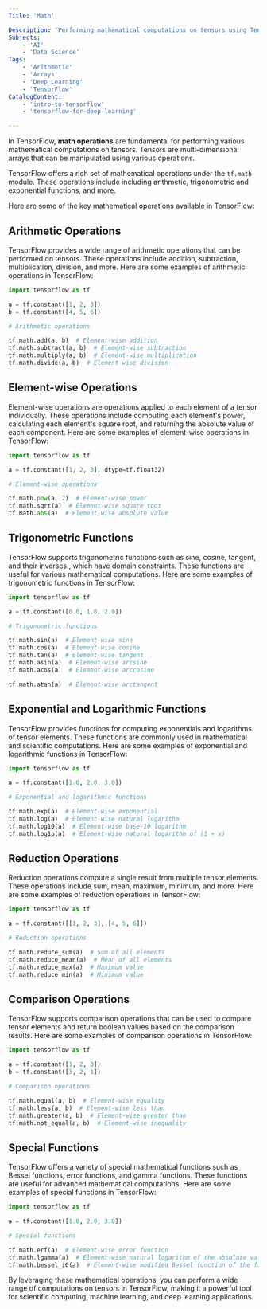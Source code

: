 ```yaml
---
Title: 'Math'

Description: 'Performing mathematical computations on tensors using TensorFlow.'
Subjects:
    - 'AI'
    - 'Data Science'
Tags:
    - 'Arithmetic'
    - 'Arrays'
    - 'Deep Learning'
    - 'TensorFlow'
CatalogContent:
    - 'intro-to-tensorflow'
    - 'tensorflow-for-deep-learning'

---
```


In TensorFlow, **math operations** are fundamental for performing various mathematical computations on tensors. Tensors are multi-dimensional arrays that can be manipulated using various operations.


TensorFlow offers a rich set of mathematical operations under the `tf.math` module. These operations include including arithmetic, trigonometric and exponential functions, and more.


Here are some of the key mathematical operations available in TensorFlow:

## Arithmetic Operations

TensorFlow provides a wide range of arithmetic operations that can be performed on tensors. These operations include addition, subtraction, multiplication, division, and more. Here are some examples of arithmetic operations in TensorFlow:

```py
import tensorflow as tf

a = tf.constant([1, 2, 3])
b = tf.constant([4, 5, 6])

# Arithmetic operations

tf.math.add(a, b)  # Element-wise addition
tf.math.subtract(a, b)  # Element-wise subtraction
tf.math.multiply(a, b)  # Element-wise multiplication
tf.math.divide(a, b)  # Element-wise division
```

## Element-wise Operations

Element-wise operations are operations applied to each element of a tensor individually. These operations include computing each element's power, calculating each element's square root, and returning the absolute value of each component. Here are some examples of element-wise operations in TensorFlow:

```py
import tensorflow as tf

a = tf.constant([1, 2, 3], dtype=tf.float32)

# Element-wise operations

tf.math.pow(a, 2)  # Element-wise power
tf.math.sqrt(a)  # Element-wise square root
tf.math.abs(a)  # Element-wise absolute value

```

## Trigonometric Functions

TensorFlow supports trigonometric functions such as sine, cosine, tangent, and their inverses., which have domain constraints. These functions are useful for various mathematical computations. Here are some examples of trigonometric functions in TensorFlow:

```py
import tensorflow as tf

a = tf.constant([0.0, 1.0, 2.0])   

# Trigonometric functions

tf.math.sin(a)  # Element-wise sine
tf.math.cos(a)  # Element-wise cosine
tf.math.tan(a)  # Element-wise tangent
tf.math.asin(a)  # Element-wise arcsine
tf.math.acos(a)  # Element-wise arccosine

tf.math.atan(a)  # Element-wise arctangent
```

## Exponential and Logarithmic Functions

TensorFlow provides functions for computing exponentials and logarithms of tensor elements. These functions are commonly used in mathematical and scientific computations. Here are some examples of exponential and logarithmic functions in TensorFlow:

```py
import tensorflow as tf

a = tf.constant([1.0, 2.0, 3.0])

# Exponential and logarithmic functions

tf.math.exp(a)  # Element-wise exponential
tf.math.log(a)  # Element-wise natural logarithm
tf.math.log10(a)  # Element-wise base-10 logarithm
tf.math.log1p(a)  # Element-wise natural logarithm of (1 + x)
```

## Reduction Operations

Reduction operations compute a single result from multiple tensor elements. These operations include sum, mean, maximum, minimum, and more. Here are some examples of reduction operations in TensorFlow:

```py
import tensorflow as tf

a = tf.constant([[1, 2, 3], [4, 5, 6]])

# Reduction operations

tf.math.reduce_sum(a)  # Sum of all elements
tf.math.reduce_mean(a)  # Mean of all elements
tf.math.reduce_max(a)  # Maximum value
tf.math.reduce_min(a)  # Minimum value      
```

## Comparison Operations

TensorFlow supports comparison operations that can be used to compare tensor elements and return boolean values based on the comparison results. Here are some examples of comparison operations in TensorFlow:

```py
import tensorflow as tf

a = tf.constant([1, 2, 3])
b = tf.constant([3, 2, 1])

# Comparison operations

tf.math.equal(a, b)  # Element-wise equality
tf.math.less(a, b)  # Element-wise less than
tf.math.greater(a, b)  # Element-wise greater than
tf.math.not_equal(a, b)  # Element-wise inequality   
```

## Special Functions

TensorFlow offers a variety of special mathematical functions such as Bessel functions, error functions, and gamma functions. These functions are useful for advanced mathematical computations. Here are some examples of special functions in TensorFlow:

```py
import tensorflow as tf

a = tf.constant([1.0, 2.0, 3.0])

# Special functions

tf.math.erf(a)  # Element-wise error function
tf.math.lgamma(a)  # Element-wise natural logarithm of the absolute value of the gamma function of x
tf.math.bessel_i0(a)  # Element-wise modified Bessel function of the first kind of order 0   
```

By leveraging these mathematical operations, you can perform a wide range of computations on tensors in TensorFlow, making it a powerful tool for scientific computing, machine learning, and deep learning applications.
